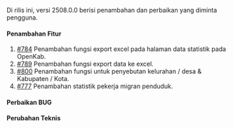 Di rilis ini, versi 2508.0.0 berisi penambahan dan perbaikan yang diminta pengguna.

#### Penambahan Fitur

1. [#784](https://github.com/OpenSID/OpenKab/issues/784) Penambahan fungsi export excel pada halaman data statistik pada OpenKab.
2. [#789](https://github.com/OpenSID/OpenKab/issues/789) Penambahan fungsi export data ke excel.
3. [#800](https://github.com/OpenSID/OpenKab/issues/800) Penambahan fungsi untuk penyebutan kelurahan / desa & Kabupaten / Kota.
4. [#777](https://github.com/OpenSID/OpenKab/issues/777) Penambahan statistik pekerja migran penduduk.

#### Perbaikan BUG



#### Perubahan Teknis

